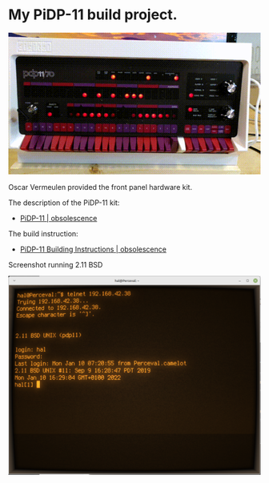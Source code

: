 # My PiDP-11 build project.

![PiDP-11](photos/pidp11.gif?raw=true)

Oscar Vermeulen provided the front panel hardware kit.

The description of the PiDP-11 kit:
* [PiDP-11 | obsolescence](https://obsolescence.wixsite.com/obsolescence/pidp-11)

The build instruction:
* [PiDP-11 Building Instructions | obsolescence](https://obsolescence.wixsite.com/obsolescence/pidp-11-building-instructions)

Screenshot running 2.11 BSD
  
![2.11 BSD](photos/PiDP-11_2.11_BSD_2022-01-10.png?raw=true)
